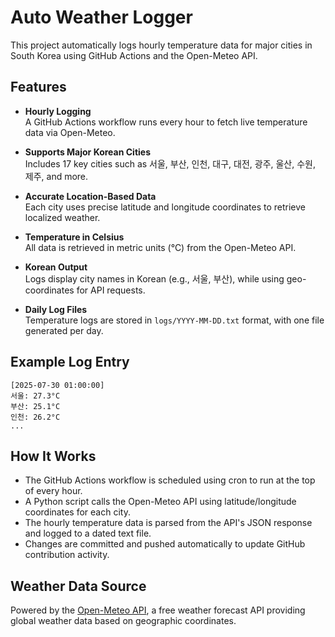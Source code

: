 
# Auto Weather Logger

This project automatically logs hourly temperature data for major cities in South Korea using GitHub Actions and the Open-Meteo API.

## Features

- **Hourly Logging**  
  A GitHub Actions workflow runs every hour to fetch live temperature data via Open-Meteo.

- **Supports Major Korean Cities**  
  Includes 17 key cities such as 서울, 부산, 인천, 대구, 대전, 광주, 울산, 수원, 제주, and more.

- **Accurate Location-Based Data**  
  Each city uses precise latitude and longitude coordinates to retrieve localized weather.

- **Temperature in Celsius**  
  All data is retrieved in metric units (°C) from the Open-Meteo API.

- **Korean Output**  
  Logs display city names in Korean (e.g., 서울, 부산), while using geo-coordinates for API requests.

- **Daily Log Files**  
  Temperature logs are stored in `logs/YYYY-MM-DD.txt` format, with one file generated per day.

## Example Log Entry

```
[2025-07-30 01:00:00]
서울: 27.3°C
부산: 25.1°C
인천: 26.2°C
...
```

## How It Works

- The GitHub Actions workflow is scheduled using cron to run at the top of every hour.
- A Python script calls the Open-Meteo API using latitude/longitude coordinates for each city.
- The hourly temperature data is parsed from the API's JSON response and logged to a dated text file.
- Changes are committed and pushed automatically to update GitHub contribution activity.

## Weather Data Source

Powered by the [Open-Meteo API](https://open-meteo.com/), a free weather forecast API providing global weather data based on geographic coordinates.
